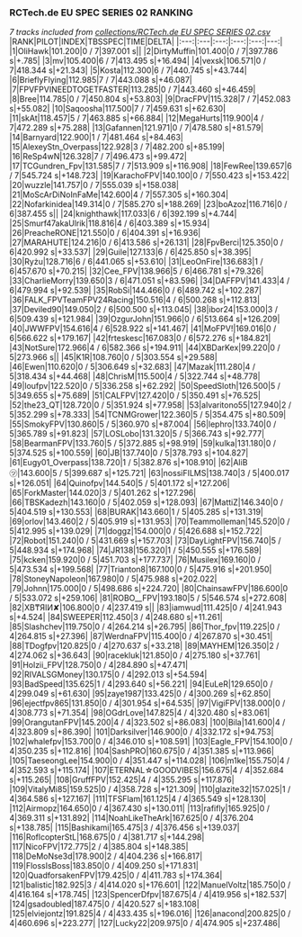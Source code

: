 ### RCTech.de EU SPEC SERIES 02 RANKING
*7 tracks included from [collections/RCTech.de EU SPEC SERIES 02.csv](/collections/RCTech.de%20EU%20SPEC%20SERIES%2002.csv)*
|RANK|PILOT|INDEX|TBSSPEC|TIME|DELTA|
|:---:|:---|:---:|:---:|:---:|---:|
|1|OliHawk|101.200|0 / 7|397.001 s||
|2|DirtyMuffin|101.400|0 / 7|397.786 s|+.785|
|3|mv|105.400|6 / 7|413.495 s|+16.494|
|4|vexsk|106.571|0 / 7|418.344 s|+21.343|
|5|Kosta|112.300|6 / 7|440.745 s|+43.744|
|6|BrieflyFlying|112.985|7 / 7|443.088 s|+46.087|
|7|FPVFPVINEEDTOGETFASTER|113.285|0 / 7|443.460 s|+46.459|
|8|Bree|114.785|0 / 7|450.804 s|+53.803|
|9|DracFPV|115.328|7 / 7|452.083 s|+55.082|
|10|Saqoosha|117.500|7 / 7|459.631 s|+62.630|
|11|skAt|118.457|5 / 7|463.885 s|+66.884|
|12|MegaHurts|119.900|4 / 7|472.289 s|+75.288|
|13|Gafannen|121.971|0 / 7|478.580 s|+81.579|
|14|Barnyard|122.900|1 / 7|481.464 s|+84.463|
|15|AlexeyStn_Overpass|122.928|3 / 7|482.200 s|+85.199|
|16|ReSp4wN|126.328|7 / 7|496.473 s|+99.472|
|17|TCGundren_Fpv|131.585|7 / 7|513.909 s|+116.908|
|18|FewRee|139.657|6 / 7|545.724 s|+148.723|
|19|KarachoFPV|140.100|0 / 7|550.423 s|+153.422|
|20|wuzzle|141.757|0 / 7|555.039 s|+158.038|
|21|MoScArDiNoInFaMe|142.600|4 / 7|557.305 s|+160.304|
|22|Nofarkinidea|149.314|0 / 7|585.270 s|+188.269|
|23|boAzoz|116.716|0 / 6|387.455 s||
|24|knighthawk|117.033|6 / 6|392.199 s|+4.744|
|25|Smurf47akaUlrik|118.816|4 / 6|403.389 s|+15.934|
|26|PreacheRONE|121.550|0 / 6|404.391 s|+16.936|
|27|MARAHUTE|124.216|0 / 6|413.586 s|+26.131|
|28|FpvBerci|125.350|0 / 6|420.992 s|+33.537|
|29|Guile|127.133|6 / 6|425.850 s|+38.395|
|30|Ryżu|128.716|6 / 6|441.065 s|+53.610|
|31|LeoOnFire|136.683|1 / 6|457.670 s|+70.215|
|32|Cee_FPV|138.966|5 / 6|466.781 s|+79.326|
|33|CharlieMorry|139.650|3 / 6|471.051 s|+83.596|
|34|DAFFPV|141.433|4 / 6|479.994 s|+92.539|
|35|RobSi|144.466|0 / 6|489.742 s|+102.287|
|36|FALK_FPVTeamFPV24Racing|150.516|4 / 6|500.268 s|+112.813|
|37|Deviled90|149.050|2 / 6|500.500 s|+113.045|
|38|ibor24|153.000|3 / 6|509.439 s|+121.984|
|39|OzgurJohn|151.966|0 / 6|513.664 s|+126.209|
|40|JWWFPV|154.616|4 / 6|528.922 s|+141.467|
|41|MoFPV!|169.016|0 / 6|566.622 s|+179.167|
|42|frteskesc|167.083|0 / 6|572.276 s|+184.821|
|43|NotSure|172.966|4 / 6|582.366 s|+194.911|
|44|XBDarKex|99.220|0 / 5|273.966 s||
|45|K1R|108.760|0 / 5|303.554 s|+29.588|
|46|Ewen|110.620|0 / 5|306.649 s|+32.683|
|47|Mazak|111.280|4 / 5|318.434 s|+44.468|
|48|ChrisM|115.500|4 / 5|322.744 s|+48.778|
|49|loufpv|122.520|0 / 5|336.258 s|+62.292|
|50|SpeedSloth|126.500|5 / 5|349.655 s|+75.689|
|51|CALFPV|127.420|0 / 5|350.491 s|+76.525|
|52|the23_QT|128.720|0 / 5|351.924 s|+77.958|
|53|alvaritono55|127.940|2 / 5|352.299 s|+78.333|
|54|TCNMGrower|122.360|5 / 5|354.475 s|+80.509|
|55|SmokyFPV|130.860|5 / 5|360.970 s|+87.004|
|56|lephro|133.740|0 / 5|365.789 s|+91.823|
|57|LOSLobo|131.320|5 / 5|366.743 s|+92.777|
|58|BearmanFPV|133.760|5 / 5|372.885 s|+98.919|
|59|kulka|131.180|0 / 5|374.525 s|+100.559|
|60|JB|137.740|0 / 5|378.793 s|+104.827|
|61|Eugy01_Overpass|138.720|1 / 5|382.876 s|+108.910|
|62|AliB㋡|143.600|5 / 5|399.687 s|+125.721|
|63|nossiFILMS|138.740|3 / 5|400.017 s|+126.051|
|64|Quinofpv|144.540|5 / 5|401.172 s|+127.206|
|65|ForkMaster|144.020|3 / 5|401.262 s|+127.296|
|66|TBSKadezh|143.160|0 / 5|402.059 s|+128.093|
|67|MattiZ|146.340|0 / 5|404.519 s|+130.553|
|68|BURAK|143.660|1 / 5|405.285 s|+131.319|
|69|orlov|143.460|2 / 5|405.919 s|+131.953|
|70|Teammolleman|145.520|0 / 5|412.995 s|+139.029|
|71|doggz|154.000|0 / 5|426.688 s|+152.722|
|72|Robot|151.240|0 / 5|431.669 s|+157.703|
|73|DayLightFPV|156.740|5 / 5|448.934 s|+174.968|
|74|JR138|156.320|1 / 5|450.555 s|+176.589|
|75|kcken|159.920|0 / 5|451.703 s|+177.737|
|76|Musilex|169.160|0 / 5|473.534 s|+199.568|
|77|Trianton8|167.100|0 / 5|475.916 s|+201.950|
|78|StoneyNapoleon|167.980|0 / 5|475.988 s|+202.022|
|79|Johnn|175.000|0 / 5|498.686 s|+224.720|
|80|ChainsawFPV|186.600|0 / 5|533.072 s|+259.106|
|81|ROBO__FPV|193.180|5 / 5|546.574 s|+272.608|
|82|XB₸ЯIИ✘|106.800|0 / 4|237.419 s||
|83|iamwud|111.425|0 / 4|241.943 s|+4.524|
|84|SWEEPER|112.450|3 / 4|248.680 s|+11.261|
|85|Slashchev|119.750|0 / 4|264.214 s|+26.795|
|86|Thor_fpv|119.225|0 / 4|264.815 s|+27.396|
|87|WerdnaFPV|115.400|0 / 4|267.870 s|+30.451|
|88|TDogfpv|120.825|0 / 4|270.637 s|+33.218|
|89|MAYHEM|126.350|2 / 4|274.062 s|+36.643|
|90|racekluk|121.850|0 / 4|275.180 s|+37.761|
|91|Holzii_FPV|128.750|0 / 4|284.890 s|+47.471|
|92|RIVALSGMoney|130.175|0 / 4|292.013 s|+54.594|
|93|BadSpeed|135.625|1 / 4|293.640 s|+56.221|
|94|EuLeR|129.650|0 / 4|299.049 s|+61.630|
|95|zaye1987|133.425|0 / 4|300.269 s|+62.850|
|96|ejectfpv865|131.850|0 / 4|301.954 s|+64.535|
|97|VigiFPV|138.000|0 / 4|308.773 s|+71.354|
|98|OGdrLove|147.825|4 / 4|320.480 s|+83.061|
|99|OrangutanFPV|145.200|4 / 4|323.502 s|+86.083|
|100|Bila|141.600|4 / 4|323.809 s|+86.390|
|101|Darksilver|146.900|0 / 4|332.172 s|+94.753|
|102|whalefpv|153.700|0 / 4|346.010 s|+108.591|
|103|Eagle_FPV|154.100|0 / 4|350.235 s|+112.816|
|104|SashPRO|160.675|0 / 4|351.385 s|+113.966|
|105|TaeseongLee|154.900|0 / 4|351.447 s|+114.028|
|106|m1ke|155.750|4 / 4|352.593 s|+115.174|
|107|ETERNAL☆GOODVIBES|156.675|4 / 4|352.684 s|+115.265|
|108|GruffFPV|152.425|4 / 4|355.295 s|+117.876|
|109|VitalyMi85|159.525|0 / 4|358.728 s|+121.309|
|110|glazite32|157.025|1 / 4|364.586 s|+127.167|
|111|TFSFlam|161.125|4 / 4|365.549 s|+128.130|
|112|Airmopz|164.650|0 / 4|367.430 s|+130.011|
|113|rafifly|165.925|0 / 4|369.311 s|+131.892|
|114|NoahLikeTheArk|167.625|0 / 4|376.204 s|+138.785|
|115|Bashikami|165.475|3 / 4|376.456 s|+139.037|
|116|RoflcopterStL|168.675|0 / 4|381.717 s|+144.298|
|117|NicoFPV|172.775|2 / 4|385.804 s|+148.385|
|118|DeMoNse3d|178.900|2 / 4|404.236 s|+166.817|
|119|FlossIsBoss|183.850|0 / 4|409.250 s|+171.831|
|120|QuadforsakenFPV|179.425|0 / 4|411.783 s|+174.364|
|121|balistic|182.925|3 / 4|414.020 s|+176.601|
|122|ManuelVoltz|185.750|0 / 4|416.164 s|+178.745|
|123|SpencerDfpv|187.675|4 / 4|419.956 s|+182.537|
|124|gsadoubled|187.475|0 / 4|420.527 s|+183.108|
|125|elviejontz|191.825|4 / 4|433.435 s|+196.016|
|126|anacond|200.825|0 / 4|460.696 s|+223.277|
|127|Lucky22|209.975|0 / 4|474.905 s|+237.486|
